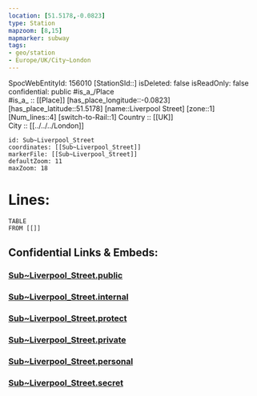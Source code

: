 ```yaml
---
location: [51.5178,-0.0823] 
type: Station 
mapzoom: [8,15] 
mapmarker: subway 
tags:
- geo/station
- Europe/UK/City~London
---
```

SpocWebEntityId: 156010
[StationSId::] 
isDeleted: false
isReadOnly: false
confidential: public
#is_a_/Place  
#is_a_ :: [[Place]] 
[has_place_longitude::-0.0823] 
[has_place_latitude::51.5178] 
[name::Liverpool Street] 
[zone::1] 
[Num_lines::4] 
[switch-to-Rail::1] 
Country :: [[UK]]  
City :: [[../../../London]]  


```leaflet
id: Sub~Liverpool_Street
coordinates: [[Sub~Liverpool_Street]] 
markerFile: [[Sub~Liverpool_Street]] 
defaultZoom: 11 
maxZoom: 18
```


# Lines: 
```dataview
TABLE 
FROM [[]] 
```


## Confidential Links & Embeds: 

### [Sub~Liverpool_Street.public](/_public/\Earth\Continent\Europe\Europe~North\UK\England\Regions~England\London,Greater\cities~GreaterLondon\Underground\StationSub~Liverpool_Street.public.md) 

### [Sub~Liverpool_Street.internal](/_internal/\Earth\Continent\Europe\Europe~North\UK\England\Regions~England\London,Greater\cities~GreaterLondon\Underground\StationSub~Liverpool_Street.internal.md) 

### [Sub~Liverpool_Street.protect](/_protect/\Earth\Continent\Europe\Europe~North\UK\England\Regions~England\London,Greater\cities~GreaterLondon\Underground\StationSub~Liverpool_Street.protect.md) 

### [Sub~Liverpool_Street.private](/_private/\Earth\Continent\Europe\Europe~North\UK\England\Regions~England\London,Greater\cities~GreaterLondon\Underground\StationSub~Liverpool_Street.private.md) 

### [Sub~Liverpool_Street.personal](/_personal/\Earth\Continent\Europe\Europe~North\UK\England\Regions~England\London,Greater\cities~GreaterLondon\Underground\StationSub~Liverpool_Street.personal.md) 

### [Sub~Liverpool_Street.secret](/_secret/\Earth\Continent\Europe\Europe~North\UK\England\Regions~England\London,Greater\cities~GreaterLondon\Underground\StationSub~Liverpool_Street.secret.md)

